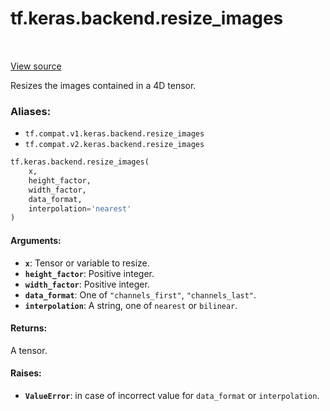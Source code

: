<div itemscope itemtype="http://developers.google.com/ReferenceObject">
<meta itemprop="name" content="tf.keras.backend.resize_images" />
<meta itemprop="path" content="Stable" />
</div>

# tf.keras.backend.resize_images

<!-- Insert buttons -->

<table class="tfo-notebook-buttons tfo-api" align="left">
</table>

<a target="_blank" href="/code/stable/tensorflow/python/keras/backend.py">View source</a>



<!-- Start diff -->
Resizes the images contained in a 4D tensor.

### Aliases:

* `tf.compat.v1.keras.backend.resize_images`
* `tf.compat.v2.keras.backend.resize_images`


``` python
tf.keras.backend.resize_images(
    x,
    height_factor,
    width_factor,
    data_format,
    interpolation='nearest'
)
```



<!-- Placeholder for "Used in" -->


#### Arguments:


* <b>`x`</b>: Tensor or variable to resize.
* <b>`height_factor`</b>: Positive integer.
* <b>`width_factor`</b>: Positive integer.
* <b>`data_format`</b>: One of `"channels_first"`, `"channels_last"`.
* <b>`interpolation`</b>: A string, one of `nearest` or `bilinear`.


#### Returns:

A tensor.



#### Raises:


* <b>`ValueError`</b>: in case of incorrect value for
  `data_format` or `interpolation`.